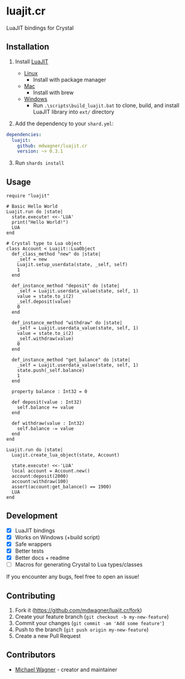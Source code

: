 # luajit.cr

LuaJIT bindings for Crystal

## Installation

1. Install [LuaJIT](https://luajit.org)
    - [Linux](https://www.google.com/search?q=install+luajit+linux)
        - Install with package manager
    - [Mac](https://www.google.com/search?q=install+luajit+mac)
        - Install with brew
    - [Windows](https://www.google.com/search?q=install+luajit+windows)
        - Run `.\scripts\build_luajit.bat` to clone, build, and install LuaJIT library into `ext/` directory

2. Add the dependency to your `shard.yml`:

```yaml
dependencies:
  luajit:
    github: mdwagner/luajit.cr
    version: ~> 0.3.1
```

3. Run `shards install`

## Usage

```crystal
require "luajit"

# Basic Hello World
Luajit.run do |state|
  state.execute! <<-'LUA'
  print("Hello World!")
  LUA
end

# Crystal type to Lua object
class Account < Luajit::LuaObject
  def_class_method "new" do |state|
    _self = new
    Luajit.setup_userdata(state, _self, self)
    1
  end

  def_instance_method "deposit" do |state|
    _self = Luajit.userdata_value(state, self, 1)
    value = state.to_i(2)
    _self.deposit(value)
    0
  end

  def_instance_method "withdraw" do |state|
    _self = Luajit.userdata_value(state, self, 1)
    value = state.to_i(2)
    _self.withdraw(value)
    0
  end

  def_instance_method "get_balance" do |state|
    _self = Luajit.userdata_value(state, self, 1)
    state.push(_self.balance)
    1
  end

  property balance : Int32 = 0

  def deposit(value : Int32)
    self.balance += value
  end

  def withdraw(value : Int32)
    self.balance -= value
  end
end

Luajit.run do |state|
  Luajit.create_lua_object(state, Account)

  state.execute! <<-'LUA'
  local account = Account.new()
  account:deposit(2000)
  account:withdraw(100)
  assert(account:get_balance() == 1900)
  LUA
end
```

## Development

- [x] LuaJIT bindings
- [x] Works on Windows (+build script)
- [x] Safe wrappers
- [x] Better tests
- [x] Better docs + readme
- [ ] Macros for generating Crystal to Lua types/classes

If you encounter any bugs, feel free to open an issue!

## Contributing

1. Fork it (<https://github.com/mdwagner/luajit.cr/fork>)
2. Create your feature branch (`git checkout -b my-new-feature`)
3. Commit your changes (`git commit -am 'Add some feature'`)
4. Push to the branch (`git push origin my-new-feature`)
5. Create a new Pull Request

## Contributors

- [Michael Wagner](https://github.com/mdwagner) - creator and maintainer
